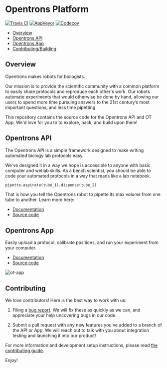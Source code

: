 # Opentrons Platform

[![Travis CI][travis-badge]][travis]
[![AppVeyor][appveyor-badge]][appveyor]
[![Codecov][codecov-badge]][codecov]

*   [Overview](#overview)
*   [Opentrons API](#opentrons-api)
*   [Opentrons App](#opentrons-app)
*   [Contributing/Building](#contributing)

## Overview

Opentrons makes robots for biologists.

Our mission is to provide the scientific community with a common platform to easily share protocols and reproduce each other's work. Our robots automate experiments that would otherwise be done by hand, allowing our users to spend more time pursuing answers to the 21st century’s most important questions, and less time pipetting.

This repository contains the source code for the Opentrons API and OT App. We'd love for you to to explore, hack, and build upon them!

## Opentrons API

The Opentrons API is a simple framework designed to make writing automated biology lab protocols easy.

We've designed it in a way we hope is accessible to anyone with basic computer and wetlab skills. As a bench scientist, you should be able to code your automated protocols in a way that reads like a lab notebook.

```python
pipette.aspirate(tube_1).dispense(tube_2)
```

That is how you tell the Opentrons robot to pipette its max volume from one tube to another. Learn more here:

*   [Documentation](http://docs.opentrons.com)
*   [Source code](./api)

## Opentrons App

Easily upload a protocol, calibrate positions, and run your experiment from your computer.

*   [Documentation](https://support.opentrons.com/)
*   [Source code](./app)

![ot-app](https://s3.amazonaws.com/opentrons-images/standalone/ot-2-app.png)

## Contributing

We love contributors! Here is the best way to work with us:

1.  Filing a [bug report](https://github.com/Opentrons/opentrons/issues). We will fix these as quickly as we can, and appreciate your help uncovering bugs in our code.

2.  Submit a pull request with any new features you've added to a branch of the API or App. We will reach out to talk with you about integration testing and launching it into our product!

For more information and development setup instructions, please read [the contributing guide][contributing].

Enjoy!

[travis]: https://travis-ci.org/Opentrons/opentrons/branches
[travis-badge]: https://img.shields.io/travis/Opentrons/opentrons/edge.svg?style=flat-square&maxAge=3600&label=*nix%20build
[appveyor]: https://ci.appveyor.com/project/Opentrons/opentrons
[appveyor-badge]: https://img.shields.io/appveyor/ci/Opentrons/opentrons/edge.svg?style=flat-square&maxAge=3600&label=windows%20build
[codecov]: https://codecov.io/gh/Opentrons/opentrons/branches
[codecov-badge]: https://img.shields.io/codecov/c/github/Opentrons/opentrons/edge.svg?style=flat-square&maxAge=3600
[contributing]: ./CONTRIBUTING.md
